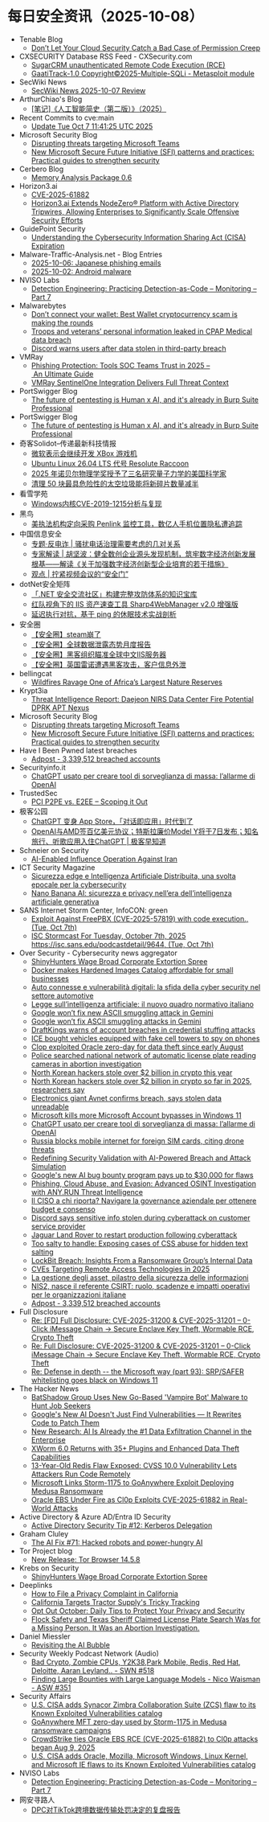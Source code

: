# 每日安全资讯（2025-10-08）

- Tenable Blog
  - [Don’t Let Your Cloud Security Catch a Bad Case of Permission Creep](https://www.tenable.com/blog/dont-let-your-cloud-security-catch-a-bad-case-of-permission-creep)
- CXSECURITY Database RSS Feed - CXSecurity.com
  - [SugarCRM unauthenticated Remote Code Execution (RCE)](https://cxsecurity.com/issue/WLB-2025100006)
  - [GaatiTrack-1.0 Copyright©2025-Multiple-SQLi - Metasploit module](https://cxsecurity.com/issue/WLB-2025100005)
- SecWiki News
  - [SecWiki News 2025-10-07 Review](http://www.sec-wiki.com/?2025-10-07)
- ArthurChiao's Blog
  - [[笔记]《人工智能简史（第二版）》（2025）](https://arthurchiao.github.io/blog/brief-history-of-ai-notes-zh/)
- Recent Commits to cve:main
  - [Update Tue Oct  7 11:41:25 UTC 2025](https://github.com/trickest/cve/commit/3c7a47ea2a4fb4ab8007873ca7544ef0dfb744e2)
- Microsoft Security Blog
  - [Disrupting threats targeting Microsoft Teams](https://www.microsoft.com/en-us/security/blog/2025/10/07/disrupting-threats-targeting-microsoft-teams/)
  - [New Microsoft Secure Future Initiative (SFI) patterns and practices: Practical guides to strengthen security](https://www.microsoft.com/en-us/security/blog/2025/10/07/new-microsoft-secure-future-initiative-sfi-patterns-and-practices-practical-guides-to-strengthen-security/)
- Cerbero Blog
  - [Memory Analysis Package 0.6](https://blog.cerbero.io/memory-analysis-package-0-6/)
- Horizon3.ai
  - [CVE-2025-61882](https://horizon3.ai/attack-research/vulnerabilities/cve-2025-61882/)
  - [Horizon3.ai Extends NodeZero® Platform with Active Directory Tripwires, Allowing Enterprises to Significantly Scale Offensive Security Efforts](https://horizon3.ai/news/press-release/horizon3-ai-extends-nodezero-platform-with-active-directory-tripwires-allowing-enterprises-to-significantly-scale-offensive-security-efforts/)
- GuidePoint Security
  - [Understanding the Cybersecurity Information Sharing Act (CISA) Expiration](https://www.guidepointsecurity.com/blog/understanding-cisa-expiration/)
- Malware-Traffic-Analysis.net - Blog Entries
  - [2025-10-06: Japanese phishing emails](https://www.malware-traffic-analysis.net/2025/10/06/index.html)
  - [2025-10-02: Android malware](https://www.malware-traffic-analysis.net/2025/10/02/index.html)
- NVISO Labs
  - [Detection Engineering: Practicing Detection-as-Code – Monitoring – Part 7](https://blog.nviso.eu/2025/10/07/detection-engineering-practicing-detection-as-code-monitoring-part-7/)
- Malwarebytes
  - [Don’t connect your wallet: Best Wallet cryptocurrency scam is making the rounds](https://www.malwarebytes.com/blog/news/2025/10/dont-connect-your-wallet-best-wallet-cryptocurrency-scam-is-making-the-rounds)
  - [Troops and veterans’ personal information leaked in CPAP Medical data breach](https://www.malwarebytes.com/blog/news/2025/10/troops-and-veterans-personal-information-leaked-in-cpap-medical-data-breach)
  - [Discord warns users after data stolen in third-party breach](https://www.malwarebytes.com/blog/news/2025/10/discord-warns-users-after-data-stolen-in-third-party-breach)
- VMRay
  - [Phishing Protection: Tools SOC Teams Trust in 2025 – An Ultimate Guide](https://www.vmray.com/phishing-protection-tools-for-soc-2025-ultimate-guide/)
  - [VMRay SentinelOne Integration Delivers Full Threat Context](https://www.vmray.com/vmray-sentinelone-integration-delivers-full-threat-context/)
- PortSwigger Blog
  - [The future of pentesting is Human x AI, and it's already in Burp Suite Professional](https://portswigger.net/blog/the-future-of-pentesting-is-human-x-ai-and-its-already-in-burp-suite-professional)
- PortSwigger Blog
  - [The future of pentesting is Human x AI, and it's already in Burp Suite Professional](https://portswigger.net/blog/the-future-of-pentesting-is-human-x-ai-and-its-already-in-burp-suite-professional)
- 奇客Solidot–传递最新科技情报
  - [微软表示会继续开发 XBox 游戏机](https://www.solidot.org/story?sid=82490)
  - [Ubuntu Linux 26.04 LTS  代号 Resolute Raccoon](https://www.solidot.org/story?sid=82489)
  - [2025 年诺贝尔物理学奖授予了三名研究量子力学的美国科学家](https://www.solidot.org/story?sid=82488)
  - [清理 50 块最具危险性的太空垃圾能将新碎片数量减半](https://www.solidot.org/story?sid=82487)
- 看雪学苑
  - [Windows内核CVE-2019-1215分析与复现](https://mp.weixin.qq.com/s?__biz=MjM5NTc2MDYxMw==&mid=2458601626&idx=1&sn=96fbadea99bbb779069babdb769a5de7)
- 黑鸟
  - [美执法机构定向采购 Penlink 监控工具，数亿人手机位置隐私遭追踪](https://mp.weixin.qq.com/s?__biz=MzAxOTM1MDQ1NA==&mid=2451182927&idx=1&sn=92d68f220892c9ea9e5815aee0dcadac)
- 中国信息安全
  - [专题·反电诈 | 骚扰电话治理需要考虑的几对关系](https://mp.weixin.qq.com/s?__biz=MzA5MzE5MDAzOA==&mid=2664250368&idx=1&sn=cd8090720dae69b1c5b771d8622ad157)
  - [专家解读 | 胡坚波：健全数创企业源头发现机制，筑牢数字经济创新发展根基——解读《关于加强数字经济创新型企业培育的若干措施》](https://mp.weixin.qq.com/s?__biz=MzA5MzE5MDAzOA==&mid=2664250368&idx=2&sn=7d289f01e47b4412b46a61eabf9b9ecb)
  - [观点 | 拧紧视频会议的“安全门”](https://mp.weixin.qq.com/s?__biz=MzA5MzE5MDAzOA==&mid=2664250368&idx=3&sn=8301e9f716882d2abd0b650160bbbb08)
- dotNet安全矩阵
  - [「.NET 安全交流社区」构建完整攻防体系的知识宝库](https://mp.weixin.qq.com/s?__biz=MzUyOTc3NTQ5MA==&mid=2247500763&idx=1&sn=26b764bf9a98cbaccd6575b820b008bf)
  - [红队视角下的 IIS 资产速查工具 Sharp4WebManager v2.0 增强版](https://mp.weixin.qq.com/s?__biz=MzUyOTc3NTQ5MA==&mid=2247500763&idx=2&sn=2c006d6a3b15444419073d9e86b6161e)
  - [延迟执行对抗，基于 ping 的休眠技术实战剖析](https://mp.weixin.qq.com/s?__biz=MzUyOTc3NTQ5MA==&mid=2247500763&idx=3&sn=314a497ae947b2083e673eb4521ad7cd)
- 安全圈
  - [【安全圈】steam崩了](https://mp.weixin.qq.com/s?__biz=MzIzMzE4NDU1OQ==&mid=2652072104&idx=1&sn=41aa58cd5c2e2698eb99906a72fb8696)
  - [【安全圈】全球数据泄露态势月度报告](https://mp.weixin.qq.com/s?__biz=MzIzMzE4NDU1OQ==&mid=2652072104&idx=2&sn=324b2de1f3fdfb6630ceca4f2aa2a4e3)
  - [【安全圈】黑客组织瞄准全球中文IIS服务器](https://mp.weixin.qq.com/s?__biz=MzIzMzE4NDU1OQ==&mid=2652072104&idx=3&sn=800852211f6e7e133593437843a68114)
  - [【安全圈】英国雷诺遭遇黑客攻击，客户信息外泄](https://mp.weixin.qq.com/s?__biz=MzIzMzE4NDU1OQ==&mid=2652072104&idx=4&sn=5e9ac567f097c966f332ebd91e787b78)
- bellingcat
  - [Wildfires Ravage One of Africa’s Largest Nature Reserves](https://www.bellingcat.com/news/2025/10/07/wildfires-ravage-one-of-africas-largest-nature-reserves/)
- Krypt3ia
  - [Threat Intelligence Report: Daejeon NIRS Data Center Fire Potential DPRK APT Nexus](https://krypt3ia.wordpress.com/2025/10/07/threat-intelligence-report-daejeon-nirs-data-center-fire-potential-dprk-apt-nexus/)
- Microsoft Security Blog
  - [Disrupting threats targeting Microsoft Teams](https://www.microsoft.com/en-us/security/blog/2025/10/07/disrupting-threats-targeting-microsoft-teams/)
  - [New Microsoft Secure Future Initiative (SFI) patterns and practices: Practical guides to strengthen security](https://www.microsoft.com/en-us/security/blog/2025/10/07/new-microsoft-secure-future-initiative-sfi-patterns-and-practices-practical-guides-to-strengthen-security/)
- Have I Been Pwned latest breaches
  - [Adpost - 3,339,512 breached accounts](https://haveibeenpwned.com/Breach/Adpost)
- Securityinfo.it
  - [ChatGPT usato per creare tool di sorveglianza di massa: l’allarme di OpenAI](https://www.securityinfo.it/2025/10/07/chatgpt-usato-per-creare-tool-di-sorveglianza-di-massa-lallarme-di-openai/?utm_source=rss&utm_medium=rss&utm_campaign=chatgpt-usato-per-creare-tool-di-sorveglianza-di-massa-lallarme-di-openai)
- TrustedSec
  - [PCI P2PE vs. E2EE – Scoping it Out](https://trustedsec.com/blog/pci-p2pe-vs-e2ee-scoping-it-out)
- 极客公园
  - [ChatGPT 变身 App Store，「对话即应用」时代到了](https://mp.weixin.qq.com/s?__biz=MTMwNDMwODQ0MQ==&mid=2653088005&idx=1&sn=5776cdf44b8981de8bdad7defa4f0422)
  - [OpenAI与AMD签百亿美元协议；特斯拉廉价Model Y将于7日发布；知名旅行、听歌应用入住ChatGPT | 极客早知道](https://mp.weixin.qq.com/s?__biz=MTMwNDMwODQ0MQ==&mid=2653087992&idx=1&sn=e4a3e5963008d3665f446225eacb0a0e)
- Schneier on Security
  - [AI-Enabled Influence Operation Against Iran](https://www.schneier.com/blog/archives/2025/10/ai-enabled-influence-operation-against-iran.html)
- ICT Security Magazine
  - [Sicurezza edge e Intelligenza Artificiale Distribuita, una svolta epocale per la cybersecurity](https://www.ictsecuritymagazine.com/articoli/sicurezza-edge/)
  - [Nano Banana AI: sicurezza e privacy nell’era dell’intelligenza artificiale generativa](https://www.ictsecuritymagazine.com/notizie/nano-banana-ai/)
- SANS Internet Storm Center, InfoCON: green
  - [Exploit Against FreePBX (CVE-2025-57819) with code execution., (Tue, Oct 7th)](https://isc.sans.edu/diary/rss/32350)
  - [ISC Stormcast For Tuesday, October 7th, 2025 https://isc.sans.edu/podcastdetail/9644, (Tue, Oct 7th)](https://isc.sans.edu/diary/rss/32348)
- Over Security - Cybersecurity news aggregator
  - [ShinyHunters Wage Broad Corporate Extortion Spree](https://krebsonsecurity.com/2025/10/shinyhunters-wage-broad-corporate-extortion-spree/)
  - [Docker makes Hardened Images Catalog affordable for small businesses](https://www.bleepingcomputer.com/news/security/docker-makes-hardened-images-catalog-affordable-for-small-businesses/)
  - [Auto connesse e vulnerabilità digitali: la sfida della cyber security nel settore automotive](https://www.cybersecurity360.it/nuove-minacce/auto-connesse-e-vulnerabilita-digitali-la-sfida-della-cyber-security-nel-settore-automotive/)
  - [Legge sull’intelligenza artificiale: il nuovo quadro normativo italiano](https://www.cybersecurity360.it/legal/legge-sullintelligenza-artificiale-il-nuovo-quadro-normativo-italiano/)
  - [Google won’t fix new ASCII smuggling attack in Gemini](https://www.bleepingcomputer.com/news/security/google-wont-fix-new-ascii-smuggling-attack-in-gemini/)
  - [Google won’t fix ASCII smuggling attacks in Gemini](https://www.bleepingcomputer.com/news/security/google-wont-fix-ascii-smuggling-attacks-in-gemini/)
  - [DraftKings warns of account breaches in credential stuffing attacks](https://www.bleepingcomputer.com/news/security/draftkings-warns-of-account-breaches-in-credential-stuffing-attacks/)
  - [ICE bought vehicles equipped with fake cell towers to spy on phones](https://techcrunch.com/2025/10/07/ice-bought-vehicles-equipped-with-fake-cell-towers-to-spy-on-phones/)
  - [Clop exploited Oracle zero-day for data theft since early August](https://www.bleepingcomputer.com/news/security/oracle-zero-day-exploited-in-clop-data-theft-attacks-since-early-august/)
  - [Police searched national network of automatic license plate reading cameras in abortion investigation](https://therecord.media/police-searched-license-reading-cameras-abortion-investigation)
  - [North Korean hackers stole over $2 billion in crypto this year](https://www.bleepingcomputer.com/news/cryptocurrency/north-korean-hackers-stole-over-2-billion-in-crypto-this-year/)
  - [North Korean hackers stole over $2 billion in crypto so far in 2025, researchers say](https://techcrunch.com/2025/10/07/north-korean-hackers-stole-over-2-billion-in-crypto-so-far-in-2025-researchers-say/)
  - [Electronics giant Avnet confirms breach, says stolen data unreadable](https://www.bleepingcomputer.com/news/security/electronics-giant-avnet-confirms-breach-says-stolen-data-unreadable/)
  - [Microsoft kills more Microsoft Account bypasses in Windows 11](https://www.bleepingcomputer.com/news/microsoft/microsoft-blocks-more-tricks-to-skip-microsoft-account-setup-in-windows-11/)
  - [ChatGPT usato per creare tool di sorveglianza di massa: l’allarme di OpenAI](https://www.securityinfo.it/2025/10/07/chatgpt-usato-per-creare-tool-di-sorveglianza-di-massa-lallarme-di-openai/)
  - [Russia blocks mobile internet for foreign SIM cards, citing drone threats](https://therecord.media/russia-blocks-mobile-internet-foreign-sim-cards)
  - [Redefining Security Validation with AI-Powered Breach and Attack Simulation](https://www.bleepingcomputer.com/news/security/redefining-security-validation-with-ai-powered-breach-and-attack-simulation/)
  - [Google's new AI bug bounty program pays up to $30,000 for flaws](https://www.bleepingcomputer.com/news/google/googles-new-ai-bug-bounty-program-pays-up-to-30-000-for-flaws/)
  - [Phishing, Cloud Abuse, and Evasion: Advanced OSINT Investigation with ANY.RUN Threat Intelligence](https://any.run/cybersecurity-blog/osint-in-threat-intelligence-lookup/)
  - [Il CISO a chi riporta? Navigare la governance aziendale per ottenere budget e consenso](https://www.cybersecurity360.it/soluzioni-aziendali/il-ciso-a-chi-riporta-navigare-la-governance-aziendale-per-ottenere-budget-e-consenso/)
  - [Discord says sensitive info stolen during cyberattack on customer service provider](https://therecord.media/discord-data-breach-third-party)
  - [Jaguar Land Rover to restart production following cyberattack](https://therecord.media/jaguar-land-rover-restarting-production-after-cyberattack)
  - [Too salty to handle: Exposing cases of CSS abuse for hidden text salting](https://blog.talosintelligence.com/too-salty-to-handle-exposing-cases-of-css-abuse-for-hidden-text-salting/)
  - [LockBit Breach: Insights From a Ransomware Group’s Internal Data](https://blog.compass-security.com/2025/10/lockbit-breach-insights-from-a-ransomware-groups-internal-data/)
  - [CVEs Targeting Remote Access Technologies in 2025](https://www.hackmageddon.com/2025/10/07/cves-targeting-remote-access-technologies-in-2025/)
  - [La gestione degli asset, pilastro della sicurezza delle informazioni](https://www.cybersecurity360.it/soluzioni-aziendali/la-gestione-degli-asset-pilastro-della-sicurezza-delle-informazioni/)
  - [NIS2, nasce il referente CSIRT: ruolo, scadenze e impatti operativi per le organizzazioni italiane](https://www.cybersecurity360.it/legal/nis2-nasce-il-referente-csirt-ruolo-scadenze-e-impatti-operativi-per-le-organizzazioni-italiane/)
  - [Adpost - 3,339,512 breached accounts](https://haveibeenpwned.com/Breach/Adpost)
- Full Disclosure
  - [Re: [FD]	Full Disclosure: CVE-2025-31200 & CVE-2025-31201 – 0-Click iMessage Chain → Secure Enclave Key Theft, Wormable RCE, Crypto Theft](https://seclists.org/fulldisclosure/2025/Oct/4)
  - [Re: Full Disclosure: CVE-2025-31200 & CVE-2025-31201 – 0-Click iMessage Chain → Secure Enclave Key Theft, Wormable RCE, Crypto Theft](https://seclists.org/fulldisclosure/2025/Oct/3)
  - [Re: Defense in depth -- the Microsoft way (part 93): SRP/SAFER	whitelisting goes black on Windows 11](https://seclists.org/fulldisclosure/2025/Oct/2)
- The Hacker News
  - [BatShadow Group Uses New Go-Based 'Vampire Bot' Malware to Hunt Job Seekers](https://thehackernews.com/2025/10/batshadow-group-uses-new-go-based.html)
  - [Google's New AI Doesn't Just Find Vulnerabilities — It Rewrites Code to Patch Them](https://thehackernews.com/2025/10/googles-new-ai-doesnt-just-find.html)
  - [New Research: AI Is Already the #1 Data Exfiltration Channel in the Enterprise](https://thehackernews.com/2025/10/new-research-ai-is-already-1-data.html)
  - [XWorm 6.0 Returns with 35+ Plugins and Enhanced Data Theft Capabilities](https://thehackernews.com/2025/10/xworm-60-returns-with-35-plugins-and.html)
  - [13-Year-Old Redis Flaw Exposed: CVSS 10.0 Vulnerability Lets Attackers Run Code Remotely](https://thehackernews.com/2025/10/13-year-redis-flaw-exposed-cvss-100.html)
  - [Microsoft Links Storm-1175 to GoAnywhere Exploit Deploying Medusa Ransomware](https://thehackernews.com/2025/10/microsoft-links-storm-1175-to.html)
  - [Oracle EBS Under Fire as Cl0p Exploits CVE-2025-61882 in Real-World Attacks](https://thehackernews.com/2025/10/oracle-ebs-under-fire-as-cl0p-exploits.html)
- Active Directory & Azure AD/Entra ID Security
  - [Active Directory Security Tip #12: Kerberos Delegation](https://adsecurity.org/?p=4658)
- Graham Cluley
  - [The AI Fix #71: Hacked robots and power-hungry AI](https://grahamcluley.com/the-ai-fix-71/)
- Tor Project blog
  - [New Release: Tor Browser 14.5.8](https://blog.torproject.org/new-release-tor-browser-1458/)
- Krebs on Security
  - [ShinyHunters Wage Broad Corporate Extortion Spree](https://krebsonsecurity.com/2025/10/shinyhunters-wage-broad-corporate-extortion-spree/)
- Deeplinks
  - [How to File a Privacy Complaint in California](https://www.eff.org/deeplinks/2025/10/how-file-privacy-complaint-california)
  - [California Targets Tractor Supply's Tricky Tracking](https://www.eff.org/deeplinks/2025/10/california-targets-tractor-supplys-tricky-tracking)
  - [Opt Out October: Daily Tips to Protect Your Privacy and Security](https://www.eff.org/deeplinks/2025/09/opt-out-october-daily-tips-protect-your-privacy-and-security)
  - [Flock Safety and Texas Sheriff Claimed License Plate Search Was for a Missing Person. It Was an Abortion Investigation.](https://www.eff.org/deeplinks/2025/10/flock-safety-and-texas-sheriff-claimed-license-plate-search-was-missing-person-it)
- Daniel Miessler
  - [Revisiting the AI Bubble](https://danielmiessler.com/blog/revisiting-the-ai-bubble?utm_source=rss&utm_medium=feed&utm_campaign=website)
- Security Weekly Podcast Network (Audio)
  - [Bad Crypto, Zombie CPUs, Y2K38,Park Mobile, Redis, Red Hat, Deloitte, Aaran Leyland.. - SWN #518](http://sites.libsyn.com/18678/bad-crypto-zombie-cpus-y2k38park-mobile-redis-red-hat-deloitte-aaran-leyland-swn-518)
  - [Finding Large Bounties with Large Language Models - Nico Waisman - ASW #351](http://sites.libsyn.com/18678/finding-large-bounties-with-large-language-models-nico-waisman-asw-351)
- Security Affairs
  - [U.S. CISA adds Synacor Zimbra Collaboration Suite (ZCS) flaw to its Known Exploited Vulnerabilities catalog](https://securityaffairs.com/183085/hacking/u-s-cisa-adds-synacor-zimbra-collaboration-suite-zcs-flaw-to-its-known-exploited-vulnerabilities-catalog.html)
  - [GoAnywhere MFT zero-day used by Storm-1175 in Medusa ransomware campaigns](https://securityaffairs.com/183075/hacking/goanywhere-mft-zero-day-used-by-storm-1175-in-medusa-ransomware-campaigns.html)
  - [CrowdStrike ties Oracle EBS RCE (CVE-2025-61882) to Cl0p attacks began Aug 9, 2025](https://securityaffairs.com/183065/cyber-crime/crowdstrike-ties-oracle-ebs-rce-cve-2025-61882-to-cl0p-attacks-began-aug-9-2025.html)
  - [U.S. CISA adds Oracle, Mozilla, Microsoft Windows, Linux Kernel, and Microsoft IE flaws to its Known Exploited Vulnerabilities catalog](https://securityaffairs.com/183049/security/u-s-cisa-adds-oracle-mozilla-microsoft-windows-linux-kernel-and-microsoft-ie-flaws-to-its-known-exploited-vulnerabilities-catalog.html)
- NVISO Labs
  - [Detection Engineering: Practicing Detection-as-Code – Monitoring – Part 7](https://blog.nviso.eu/2025/10/07/detection-engineering-practicing-detection-as-code-monitoring-part-7/)
- 网安寻路人
  - [DPC对TikTok跨境数据传输处罚决定的复盘报告](https://mp.weixin.qq.com/s?__biz=MzIxODM0NDU4MQ==&mid=2247507833&idx=1&sn=1d38b3c11a576451f402fd97b8f46b16)
